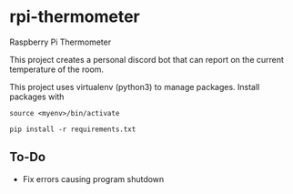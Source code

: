 # rpi-thermometer
Raspberry Pi Thermometer

This project creates a personal discord bot that can report on the current temperature of the room.


This project uses virtualenv (python3) to manage packages. Install packages with

```shell
source <myenv>/bin/activate

pip install -r requirements.txt
```

## To-Do
- Fix errors causing program shutdown
